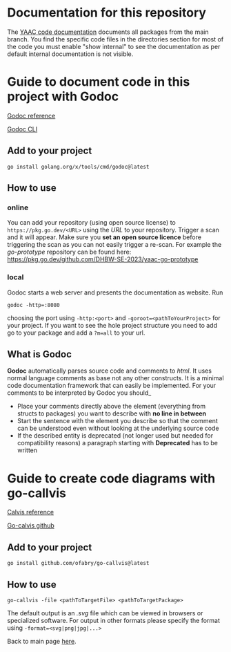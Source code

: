 # Documentation for this repository
The [YAAC code documentation](https://pkg.go.dev/github.com/DHBW-SE-2023/YAAC) documents all packages from the main branch. You find the specific code files in the directories section for most of the code you must enable "show internal" to see the documentation as per default internal documentation is not visible.

# Guide to document code in this project with Godoc

[Godoc reference](https://go.dev/blog/godoc) 

[Godoc CLI](https://pkg.go.dev/golang.org/x/tools/cmd/godoc#pkg-overview) 

## Add to your project
```
go install golang.org/x/tools/cmd/godoc@latest
```

## How to use
### online
You can add your repository (using open source license) to ```https://pkg.go.dev/<URL>``` using the *URL* to your repository.
Trigger a scan and it will appear. Make sure you **set an open source licence** before triggering the scan as you can not easily trigger a re-scan.
For example the *go-prototype* repository can be found here: https://pkg.go.dev/github.com/DHBW-SE-2023/yaac-go-prototype

### local
Godoc starts a web server and presents the documentation as website. 
Run
```
godoc -http=:8080
```
choosing the port using ```-http:<port>``` and ```-goroot=<pathToYourProject>``` for your project.
If you want to see the hole project structure you need to add go to your package and add a ```?m=all``` to your url.

## What is Godoc
**Godoc** automatically parses source code and comments to *html*.
It uses normal language comments as base not any other constructs.
It is a minimal code documentation framework that can easily be implemented.
For your comments to be interpreted by Godoc you should_
* Place your comments directly above the element (everything from structs to packages) you want to describe with **no line in between**
* Start the sentence with the element you describe so that the comment can be understood even without looking at the underlying source code
* If the described entity is deprecated (not longer used but needed for compatibility reasons) a paragraph starting with **Deprecated** has to be written

# Guide to create code diagrams with go-callvis

[Calvis reference](https://pkg.go.dev/github.com/truefurby/go-callvis#section-readme)

[Go-calvis github](https://github.com/ondrajz/go-callvis)

## Add to your project
```
go install github.com/ofabry/go-callvis@latest
```

## How to use
```
go-callvis -file <pathToTargetFile> <pathToTargetPackage>
```
The default output is an *.svg* file which can be viewed in browsers or specialized software.
For output in other formats please specify the format using ```-format=<svg|png|jpg|...>```


Back to main page [here](https://github.com/DHBW-SE-2023/Wiki/blob/main/README.md).